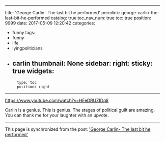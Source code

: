 
---
title: 'George Carlin- The last bit he performed'
permlink: george-carlin-the-last-bit-he-performed
catalog: true
toc_nav_num: true
toc: true
position: 9999
date: 2017-05-09 12:20:42
categories:
- funny
tags:
- funny
- life
- lyingpoliticians
- carlin
thumbnail: None
sidebar:
    right:
        sticky: true
widgets:
    -
        type: toc
        position: right
---


https://www.youtube.com/watch?v=HEeDRUZIDq8

Carlin is a genius.  This is genius.  The stages of political guilt are amazing.  You can thank me for your laughter with an upvote.

- - -

This page is synchronized from the post: ['George Carlin- The last bit he performed'](https://steemit.com/@aggroed/george-carlin-the-last-bit-he-performed)
